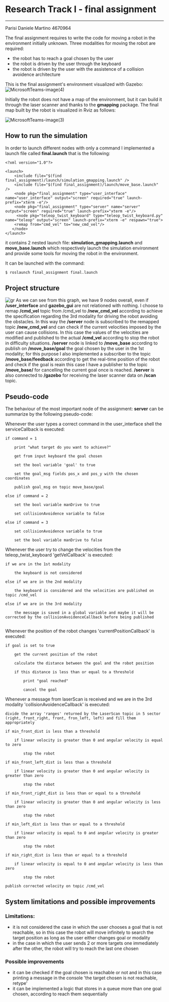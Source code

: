 # Research Track I - final assignment

------------------------------------------

Parisi Daniele Martino 4670964

The final assignment requires to write the code for moving a robot in the environment initially unknown. Three modalities for moving the robot are required:
* the robot has to reach a goal chosen by the user
* the robot is driven by the user through the keyboard
* the robot is driven by the user with the assistence of a collision avoidence architecture

This is the final assignment's environment visualized with Gazebo: 
![MicrosoftTeams-image(4)](https://user-images.githubusercontent.com/62515616/152884108-da0032b9-8a4f-4565-8503-6839d839a8f2.png)

Initially the robot does not have a map of the environment, but it can build it through the laser scanner and thanks to the **gmapping** package. The final map built by the robot is visualized in Rviz as follows:

![MicrosoftTeams-image(3)](https://user-images.githubusercontent.com/62515616/152884728-46a1fe86-923b-4e8d-9b25-a15c8540d695.png)


## How to run the simulation
In order to launch different nodes with only a command I implemented a launch file called **final.launch** that is the following:
```
<?xml version="1.0"?>

<launch>
    <include file="$(find final_assignment)/launch/simulation_gmapping.launch" />
    <include file="$(find final_assignment)/launch/move_base.launch" />
    <node pkg="final_assignment" type="user_interface" name="user_interface" output="screen" required="true" launch-prefix="xterm -e"/>
    <node pkg="final_assignment" type="server" name="server" output="screen" required="true" launch-prefix="xterm -e"/>
     <node pkg="teleop_twist_keyboard" type="teleop_twist_keyboard.py" name="teleop" output="screen" launch-prefix="xterm -e" respawn="true">
    <remap from="cmd_vel" to="new_cmd_vel"/>
   </node>
</launch>
```
it contains 2 nested launch file: **simulation_gmapping.launch** and **move_base.launch** which respectively launch the simulation environment and provide some tools for moving the robot in the environment.

It can be launched with the command:

```bash
$ roslaunch final_assignment final.launch
```
## Project structure
![gr](https://user-images.githubusercontent.com/62515616/152952323-427302ad-438c-4cdf-b08c-16b1f12a519a.png)
As we can see from this graph, we have 9 nodes overall, even if **/user_interface** and **gazebo_gui** are not relationed with nothing.
I choose to remap **/cmd_vel** topic from /cmd_vel to **/new_cmd_vel** according to achieve the specification regarding the 3rd modality for driving the robot avoiding the obstacles. In this way the **/server** node is subscribed to the remapped topic **/new_cmd_vel** and can check if the current velocities imposed by the user can cause collisions. In this case the values of the velocities are modified and published to the actual **/cmd_vel** according to stop the robot in difficulty situations. **/server** node is linked to **/move_base** according to publish on **/move_base/goal** the goal chosen by the user in the 1st modality; for this purpose I also implemented a subscriber to the topic **/move_base/feedback** according to get the real-time position of the robot and check if the goal is reain this case I have a publisher to the topic **/move_base/** for cancelling the current goal once is reached.
**/server** is also connected to **/gazebo** for receiving the laser scanner data on **/scan** topic.

## Pseudo-code
The behaviour of the most important node of the assignment: **server** can be summarize by the following pseudo-code:

Whenever the user types a correct command in the user_interface shell the serviceCallback is executed:
```
if command = 1

    print "what target do you want to achieve?"
    
    get from input keyboard the goal chosen
    
    set the bool variable 'goal' to true
    
    set the goal_msg fields pos_x and pos_y with the chosen coordinates
    
    publish goal_msg on topic move_base/goal
 
else if command = 2

    set the bool variable manDrive to true
    
    set collisionAvoidence variable to false
    
else if command = 3

    set collisionAvoidence variable to true
    
    set the bool variable manDrive to false
```
Whenever the user try to change the velocities from the teleop_twist_keyboard 'getVelCallback' is executed:
```
if we are in the 1st modality

    the keyboard is not considered
    
else if we are in the 2nd modality

    the keyboard is considered and the velocities are published on topic /cmd_vel
    
else if we are in the 3rd modality

    the message is saved in a global variable and maybe it will be corrected by the collisionAvoidenceCallback before being published
    
```
Whenever the position of the robot changes 'currentPositionCallback' is executed:
```
if goal is set to true

    get the current position of the robot
    
    calculate the distance between the goal and the robot position
    
    if this distance is less than or equal to a threshold
    
        print "goal reached"
        
        cancel the goal

```
Whenever a message from laserScan is received and we are in the 3rd modality 'collisionAvoidenceCallback' is executed:
```
divide the array 'ranges' returned by the LaserScan topic in 5 sector (right, front_right, front, fron_left, left) and fill them appropriately

if min_front_dist is less than a threshold

    if linear velocity is greater than 0 and angular velocity is equal to zero
    
        stop the robot
        
if min_front_left_dist is less than a threshold

    if linear velocity is greater than 0 and angular velocity is greater than zero
    
        stop the robot
        
if min_front_right_dist is less than or equal to a threshold

    if linear velocity is greater than 0 and angular velocity is less than zero
    
        stop the robot
        
if min_left_dist is less than or equal to a threshold

    if linear velocity is equal to 0 and angular velocity is greater than zero
    
        stop the robot
        
if min_right_dist is less than or equal to a threshold

    if linear velocity is equal to 0 and angular velocity is less than zero
    
        stop the robot
        
publish corrected velocity on topic /cmd_vel

```
## System limitations and possible improvements
### Limitations:
* it is not considered the case in which the user chooses a goal that is not reachable, so in this case the robot will move infinitely to search the target position as long as the user either changes goal or modality
* in the case in which the user sends 2 or more targets one immediately after the other, the robot will try to reach the last one chosen

### Possible improvements
* it can be checked if the goal chosen is reachable or not and in this case printing a message in the console 'the target chosen is not reachable, retype'
* it can be implemented a logic that stores in a queue more than one goal chosen, according to reach them sequentially








